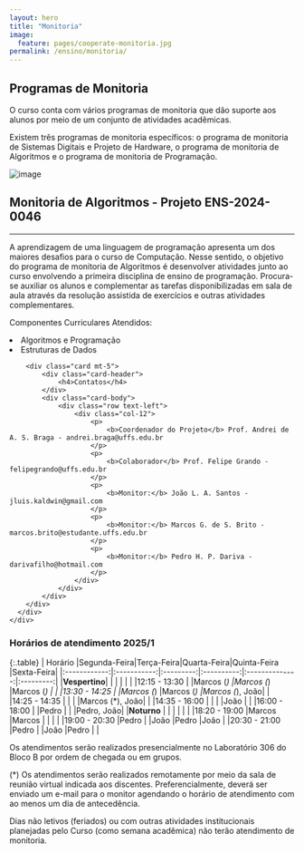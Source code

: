 ```yaml
---
layout: hero
title: "Monitoria"
image:
  feature: pages/cooperate-monitoria.jpg
permalink: /ensino/monitoria/
---
```


<section class="fdb-block">
  <div class="container">
    <div class="row align-items-center pt-2 pt-lg-5">
      <div class="col-12 col-md-8 col-lg-7">
        <h2>Programas de Monitoria</h2>
        <p class="lead">O curso conta com vários programas de monitoria que dão suporte aos alunos por meio de um conjunto de atividades acadêmicas.</p>
        <p>Existem três programas de monitoria específicos: o programa de monitoria de Sistemas Digitais e Projeto de Hardware, o programa de monitoria de Algoritmos e o programa de monitoria de Programação.</p>
      </div>
      <div class="col-8 col-md-4 m-auto m-md-0 ml-md-auto pt-5">
        <p><img alt="image" class="img-fluid" src="../../images/illustrations/teaching.svg"></p>
      </div>
    </div>
  </div>
</section>

<section class="mt-2 mb-5">
  <div class="container">
    <div class="row justify-content-center">
      <div class="col-12 text-left">
        <h2>Monitoria de Algoritmos - Projeto ENS-2024-0046</h2>
        <hr/>
        <p>
            A aprendizagem de uma linguagem de programação apresenta um dos
            maiores desafios para o curso de Computação.
            Nesse sentido, o objetivo do programa de monitoria de Algoritmos é
            desenvolver atividades junto ao curso envolvendo a primeira
            disciplina de ensino de programação.
            Procura-se auxiliar os alunos e complementar as tarefas
            disponibilizadas em sala de aula através da resolução assistida de
            exercícios e outras atividades complementares.
        </p>
        <p>Componentes Curriculares Atendidos:</p>
        <li>Algoritmos e Programação</li>
        <li>Estruturas de Dados</li>

		<div class="card mt-5">
			<div class="card-header">
				<h4>Contatos</h4>
			</div>
			<div class="card-body">
				<div class="row text-left">
					<div class="col-12">
						<p>
							<b>Coordenador do Projeto</b> Prof. Andrei de A. S. Braga - andrei.braga@uffs.edu.br
						</p>
						<p>
							<b>Colaborador</b> Prof. Felipe Grando - felipegrando@uffs.edu.br
						</p>
						<p>
							<b>Monitor:</b> João L. A. Santos - jluis.kaldwin@gmail.com
						</p>
						<p>
							<b>Monitor:</b> Marcos G. de S. Brito - marcos.brito@estudante.uffs.edu.br
						</p>
						<p>
							<b>Monitor:</b> Pedro H. P. Dariva - darivafilho@hotmail.com
						</p>
					</div>
				</div> 
			</div> 
        </div>
      </div>
    </div>
  </div>
</section>

<h3>Horários de atendimento 2025/1</h3>

{:.table}
|   Horário    |Segunda-Feira|Terça-Feira|Quarta-Feira|Quinta-Feira    |Sexta-Feira|
|:------------:|:-----------:|:---------:|:----------:|:--------------:|:---------:|
|**Vespertino**|             |           |            |                |           |
|12:15 - 13:30 |             |Marcos (*) |Marcos (*)  |Marcos (*)      |           |
|13:30 - 14:25 |             |Marcos (*) |Marcos (*)  |Marcos (*), João|           |
|14:25 - 14:35 |             |           |            |Marcos (*), João|           |
|14:35 - 16:00 |             |           |            |João            |           |
|16:00 - 18:00 |             |Pedro      |            |                |Pedro, João|
|**Noturno**   |             |           |            |                |           |
|18:20 - 19:00 |Marcos       |Marcos     |            |                |           |
|19:00 - 20:30 |Pedro        |           |João        |Pedro           |João       |
|20:30 - 21:00 |Pedro        |           |João        |Pedro           |           |

<p>
  Os atendimentos serão realizados presencialmente no Laboratório 306 do Bloco
  B por ordem de chegada ou em grupos.
</p>
<p>
  (*) Os atendimentos serão realizados remotamente por meio da sala de reunião
  virtual indicada aos discentes.
  Preferencialmente, deverá ser enviado um e-mail para o monitor agendando o
  horário de atendimento com ao menos um dia de antecedência.
</p>
<p>
	Dias não letivos (feriados) ou com outras atividades institucionais
	planejadas pelo Curso (como semana acadêmica) não terão atendimento de
	monitoria.
</p>

<!-- <section class="mt-4 mb-4">
  <div class="container">
    <div class="row justify-content-center">
      <div class="col-12 text-left">
        <h2>Monitoria de Circuitos Digitais e Sistemas Digitais</h2>
        <hr/>
        <p>
            O projeto de monitoria de hardware visa contribuir para o desempenho dos discentes nos componentes curriculares ligados à area de sistemas eletrônicos. A evolução tecnológica da area é rápida, portantando são necessárias ferramentas para acompanhar essa evolução, e a monitoria é uma delas.
        </p>
        <p>Componentes Curriculares Atendidos:</p>
        <li>Circuitos Digitais</li>
        <li>Sistemas Digitais</li>
        <li>Organização de Computadores</li>
        <div class="card mt-4">
            <div class="card-header">
                <h4>Contatos e Locais de Atendimento</h4>
            </div>
            <div class="card-body">
                <div class="row text-left">
                    <div class="col-12">
                        <p>
                            <b>Coordenador do Projeto</b> Prof. Luciano L. Caimi - lcaimi@uffs.edu.br
                        </p>
                        <p>
							              <b>Colaborador</b> Prof. Geomar A. Schreiner - gschreiner@uffs.edu.br
						            </p>
                        <p>
							              <b>Monitor</b> Breno Soares - brenosoares4303@gmail.com
						            </p>

                    </div>
                </div> 
            </div> 
        </div>
      </div>
    </div>
  </div>
</section> -->

<!-- <h3>Horários de atendimento 2024/1</h3> -->

<!-- {:.table}
|  **Matutino** |  Segunda-Feira |   Terça-Feira  |  Quarta-Feira  |  Quinta-Feira  |  Sexta-Feira   |
|:-------------:|:--------------:|:--------------:|:--------------:|:--------------:|:--------------:|
| 08:00 - 12:00 | Breno          |Breno           |       -        |                |                |
| **Vespertino**|        -       |       -        |       -        |       -        |        -       |
|               |                |                |                |                |                |
|  **Noturno**  |        -       |        -       |       -        |       -        |        -       |
| 19:00 - 22:00 |        -       |        -       | Breno          |Breno           | Breno*         |

<p>
	Os atendimentos serão realizados presencialmente no Laboratório 408 do bloco B por ordem de chegada ou em grupos.
</p>
<p>
	Dias não letivos (feriados) ou com outras atividades institucionais planejadas pelo Curso (como semana acadêmica) não terão atendimento de monitoria.
</p>
<p>
	*Nas sextas-feiras o horário de atendimento acontecerá até as 21 horas. 
</p> -->



<!-- <h3>Horários de atendimento 2021/1</h3> -->


<!-- <section class="mt-4 mb-4">
  <div class="container">
    <div class="row justify-content-center">
      <div class="col-12 text-left">
        <h2>Monitoria de Cálculo</h2>
        <hr/>
        <p>
            A monitoria de cálculo tem como objetivo auxiliar aqueles alunos que sentem dificuldade no raciocínio matemático, por ser uma área que geralmente apresenta maiores desafios. 
             O programa tem a modalidade online, onde o aluno pode enviar suas duvidas para o monitor atráves das redes sociais e ter um atendimento mais rápido. 
        </p>
        <p>Componentes Curriculares Atendidos:</p>
<!--         <li>Cáculo A</li>
        <li>Cáculo B</li>
        <li>Cáculo C</li>
        <li>Cáculo I</li>
        <li>Cáculo II</li>
        <div class="card mt-4">
            <div class="card-header">
                <h4>Contatos e Locais de Atendimento</h4>
            </div>
            <div class="card-body">
                <div class="row text-left">
                    <div class="col-12">
                        <p>
                            <b>Prof.</b> Milton Kist - milton.kist@uffs.edu.br
                        </p>
                        <p>
                            <b>Monitor:</b> Marcos Vinícius Farfus Cavalli - marcos.farfus@gmail.com - (49) 9 9172-5393
                        </p>
                    </div>
                </div> 
            </div> 
        </div>
      </div>
    </div>
  </div>
</section> -->

<!-- <h3>Horários de atendimento 2021/1</h3> -->

<!-- {:.table}
|  **Matutino** |  Segunda-Feira |   Terça-Feira  | Quarta-Feira | Quinta-Feira |   Sexta-Feira  |
|:-------------:|:--------------:|:--------------:|:------------:|:------------:|:--------------:|
| 10:10 - 11:00 | Monitoria      | Monitoria      | -            |  -           | -              |
| 11:00 - 11:50 | Monitoria      | Monitoria      | -            |  -           | -              |
|**Vespertino** |                |                |              |              |                |
| 13:30 - 14:20 | -              | -              | Monitoria    | Monitoria    | -              |
| 14:20 - 15:10 | -              | -              | Monitoria    | Monitoria    | -              |
| 15:10 - 16:00 | -              | -              |  -           |  -           | -              |
| 16:20 - 17:10 | -              | -              |  -           |  -           | -              |
| 17:10 - 18:00 | -              | -              | -            |  -           | -              |
| **Noturno**   |                |                |              |              |                |
| 18:00 - 19:00 | Monitoria      | -              | Monitoria    | Monitoria    | -              |
| 19:00 - 19:50 | Monitoria      | -              | Monitoria    | Monitoria    | -              | -->

